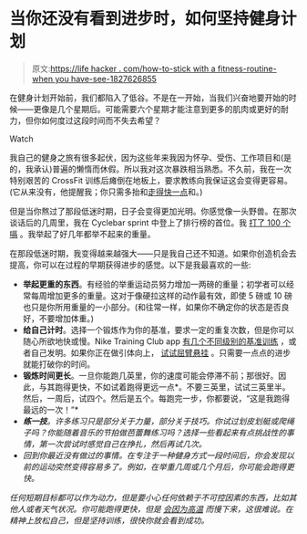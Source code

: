 # 当你还没有看到进步时，如何坚持健身计划

> 原文:[https://life hacker . com/how-to-stick with a fitness-routine-when you have-see-1827626855](https://lifehacker.com/how-to-stick-with-a-fitness-routine-when-you-havent-see-1827626855)

在健身计划开始前，我们都陷入了低谷。不是在一开始，当我们兴奋地要开始的时候——更像是几个星期后。可能需要六个星期才能注意到更多的肌肉或更好的耐力，但你如何度过这段时间而不失去希望？

Watch

我自己的健身之旅有很多起伏，因为这些年来我因为怀孕、受伤、工作项目和(是的，我承认)普遍的懒惰而休假。所以我对这次暴跌相当熟悉。不久前，我在一次特别艰苦的 CrossFit 训练后瘫倒在地板上，要求教练向我保证这会变得更容易。(它从来没有，他提醒我；你只需多抬和[走得快一点](http://scipp.ucsc.edu/~profumo/quotes_cycling.html)和。)

但是当你熬过了那段低迷时期，日子会变得更加光明。你感觉像一头野兽。在那次谈话后的几周里，我在 Cyclebar sprint 中登上了排行榜的首位。我 [打了 100 个嗝](https://vitals.lifehacker.com/i-just-did-100-burpees-and-am-somehow-not-dead-1827248116) 。我举起了好几年都举不起来的重量。

在那段低迷时期，我变得越来越强大——只是我自己还不知道。如果你创造机会去提高，你可以在过程的早期获得进步的感觉。以下是我最喜欢的一些:

*   **举起更重的东西**。有经验的举重运动员努力增加一两磅的重量；初学者可以经常每周增加更多的重量。这对于像硬拉这样的动作最有效，即使 5 磅或 10 磅也只是你所用重量的一小部分。(和往常一样，如果你不确定你的状态是否良好，不要增加体重。)
*   **给自己计时**。选择一个锻炼作为你的基准，要求一定的重复次数，但是你可以随心所欲地快或慢。Nike Training Club app [有几个不同级别的基准训练](https://lifehacker.com/workout-showdown-sworkit-vs-nike-training-club-1793407194) ，或者自己发明。如果你正在做引体向上， [试试屈臂悬挂](https://vitals.lifehacker.com/two-weeks-of-this-workout-brought-me-within-inches-of-a-1794336550#_ga=2.24209978.1805368228.1531755250-1456718367.1520458611) 。只需要一点点的进步就能打破你的时间。
*   **锻炼时间更长**。一旦你能跑几英里，你的速度可能会停滞不前；那很好。因此，与其跑得更快，不如试着跑得更远一点*。不要三英里，试试三英里半。然后，一周后，试四个。然后是五个。每跑完一步，你都要说，“这是我跑得最远的一次！”*
*   ***练一技**。许多练习只是部分关于力量，部分关于技巧。你试过划皮划艇或爬绳子吗？你能随着音乐的节拍做芭蕾舞练习吗？选择一些看起来有点挑战性的事情，第一次尝试时感觉自己在挣扎，然后再试几次。*
*   *回到你最近没有做过的事情。在专注于一种健身方式一段时间后，你会发现以前的运动突然变得容易多了。例如，在举重几周或几个月后，你可能会跑得更快。*

*任何短期目标都可以作为动力，但是要小心任何依赖于不可控因素的东西，比如其他人或者天气状况。你可能跑得更快，但是 [会因为高温](https://vitals.lifehacker.com/here-s-how-much-slower-you-run-in-the-heat-1782687837) 而慢下来，这很难说。在精神上放松自己，但是坚持训练，很快你就会看到成功。*